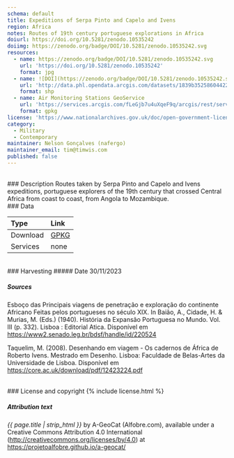 ```yaml
---
schema: default
title: Expeditions of Serpa Pinto and Capelo and Ivens
region: Africa
notes: Routes of 19th century portuguese explorations in Africa
doiurl: https://doi.org/10.5281/zenodo.10535242
doiimg: https://zenodo.org/badge/DOI/10.5281/zenodo.10535242.svg
resources:
  - name: https://zenodo.org/badge/DOI/10.5281/zenodo.10535242.svg
    url: 'https://doi.org/10.5281/zenodo.10535242'
    format: jpg
  - name: ![DOI](https://zenodo.org/badge/DOI/10.5281/zenodo.10535242.svg)
    url: 'http://data.phl.opendata.arcgis.com/datasets/1839b35258604422b0b520cbb668df0d_0.zip'
    format: shp
  - name: Air Monitoring Stations GeoService
    url: 'https://services.arcgis.com/fLeGjb7u4uXqeF9q/arcgis/rest/services/Air_Monitoring_Stations/FeatureServer/0/query'
    format: gpkg
license: 'https://www.nationalarchives.gov.uk/doc/open-government-licence/version/3/'
category:
  - Military
  - Contemporary
maintainer: Nelson Gonçalves (nafergo)
maintainer_email: tim@timwis.com
published: false
---
```





<br/>
### Description
Routes taken by Serpa Pinto and Capelo and Ivens expeditions, portuguese explorers of the 19th century that crossed Central Africa from coast to coast, from Angola to Mozambique.


<br/>
### Data

| Type | Link |
| :------ |:--- |
| Download | <a href="https://projetoalfobre.github.io/alfobre-gis-repository/Portugal/modern/africa_explorations_xix/pinto_ivens_capelo/exploracoes_africanas.gpkg" class="btn btn-primary tag-btn">GPKG</a> |
| Services | none |




<br/>
### Harvesting
##### Date
30/11/2023

##### Sources
Esboço das Principais viagens de penetração e exploração do continente Africano Feitas pelos portugueses no século XIX. In Baião, A., Cidade, H. & Murias, M. (Eds.) (1940). História da Expansão Portuguesa no Mundo. Vol. III (p. 332). Lisboa : Editorial Atica. Disponível em https://www2.senado.leg.br/bdsf/handle/id/220524

Taquelim, M. (2008). Desenhando em viagem - Os cadernos de África de Roberto Ivens. Mestrado em Desenho. Lisboa: Faculdade de Belas-Artes da Universidade de Lisboa. Disponível em https://core.ac.uk/download/pdf/12423224.pdf

<br/>
### License and copyright
{% include license.html %}

##### Attribution text
*{{ page.title | strip_html }}* by A-GeoCat (Alfobre.com), available under a Creative Commons Attribution 4.0 International (http://creativecommons.org/licenses/by/4.0) at https://projetoalfobre.github.io/a-geocat/
